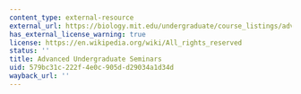 ```yaml
---
content_type: external-resource
external_url: https://biology.mit.edu/undergraduate/course_listings/advanced_undergraduate_seminars
has_external_license_warning: true
license: https://en.wikipedia.org/wiki/All_rights_reserved
status: ''
title: Advanced Undergraduate Seminars
uid: 579bc31c-222f-4e0c-905d-d29034a1d34d
wayback_url: ''
---
```

